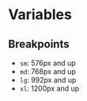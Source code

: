 # Variables

## Breakpoints

- `sm`: 576px and up
- `md`: 768px and up
- `lg`: 992px and up
- `xl`: 1200px and up
